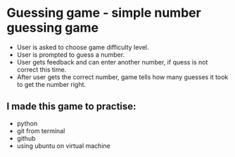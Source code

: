 # Guessing game - simple number guessing game

- User is asked to choose game difficulty level.
- User is prompted to guess a number.
- User gets feedback and can enter another number, if quess is not correct this time.
- After user gets the correct number, game tells how many guesses it took to get the number right.

## I made this game to practise:
- python
- git from terminal
- github
- using ubuntu on virtual machine


